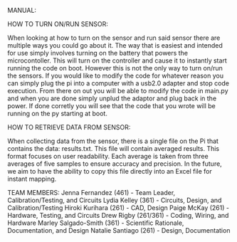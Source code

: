 MANUAL:

HOW TO TURN ON/RUN SENSOR:

When looking at how to turn on the sensor and run said sensor there are multiple ways you could go about it.
The way that is easiest and intended for use simply involves turning on the battery that powers the microcontoller.
This will turn on the controller and cause it to instantly start running the code on boot. However this is not the
only way to turn on/run the sensors. If you would like to modify the code for whatever reason you can simply plug
the pi into a computer with a usb2.0 adapter and stop code execution. From there on out you will be able to modify
the code in main.py and when you are done simply unplud the adaptor and plug back in the power. If done corretly 
you will see that the code that you wrote will be running on the py starting at boot.

HOW TO RETRIEVE DATA FROM SENSOR:

When collecting data from the sensor, there is a single file on the Pi that contains the data: results.txt. This 
file will contain averaged results. This format focuses on user readability. Each average is taken from three 
averages of five samples to ensure accuracy and precision.
In the future, we aim to have the ability to copy this file directly into an Excel file for instant mapping.


TEAM MEMBERS:
Jenna Fernandez (461) - Team Leader, Calibration/Testing, and Circuits 
Lydia Kelley (361) - Circuits, Design, and Calibration/Testing
Hiroki Kurihara (261) - CAD, Design
Paige McKay (261) - Hardware, Testing, and Circuits 
Drew Rigby (261/361)  - Coding, Wiring, and Hardware
Marley Salgado-Smith (361) - Scientific Rationale, Documentation, and Design
Natalie Santiago (261) - Design, Documentation
